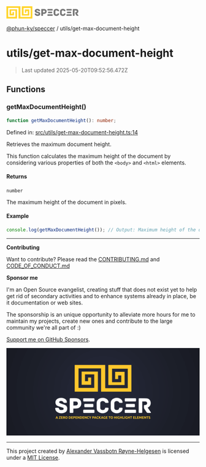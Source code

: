 <div><img alt="SPECCER logo" src="https://raw.githubusercontent.com/phun-ky/speccer/main/public/logo-speccer-horizontal-colored-package.svg?raw=true" style="max-height:32px;"/></div>

[@phun-ky/speccer](../README.md) / utils/get-max-document-height

# utils/get-max-document-height

> Last updated 2025-05-20T09:52:56.472Z

## Functions

### getMaxDocumentHeight()

```ts
function getMaxDocumentHeight(): number;
```

Defined in:
[src/utils/get-max-document-height.ts:14](https://github.com/phun-ky/speccer/blob/main/src/utils/get-max-document-height.ts#L14)

Retrieves the maximum document height.

This function calculates the maximum height of the document by considering
various properties of both the `<body>` and `<html>` elements.

#### Returns

`number`

The maximum height of the document in pixels.

#### Example

```ts
console.log(getMaxDocumentHeight()); // Output: Maximum height of the document (in pixels)
```

---

**Contributing**

Want to contribute? Please read the
[CONTRIBUTING.md](https://github.com/phun-ky/speccer/blob/main/CONTRIBUTING.md)
and
[CODE_OF_CONDUCT.md](https://github.com/phun-ky/speccer/blob/main/CODE_OF_CONDUCT.md)

**Sponsor me**

I'm an Open Source evangelist, creating stuff that does not exist yet to help
get rid of secondary activities and to enhance systems already in place, be it
documentation or web sites.

The sponsorship is an unique opportunity to alleviate more hours for me to
maintain my projects, create new ones and contribute to the large community
we're all part of :)

[Support me on GitHub Sponsors](https://github.com/sponsors/phun-ky).

![Speccer banner, with logo and slogan: A zero dependency package to annotate or highlight elements](https://github.com/phun-ky/speccer/blob/main/public/speccer-banner.png?raw=true)

---

This project created by [Alexander Vassbotn Røyne-Helgesen](http://phun-ky.net)
is licensed under a [MIT License](https://choosealicense.com/licenses/mit/).
